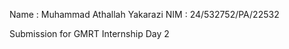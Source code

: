 Name   : Muhammad Athallah Yakarazi
NIM    : 24/532752/PA/22532

Submission for GMRT Internship Day 2
